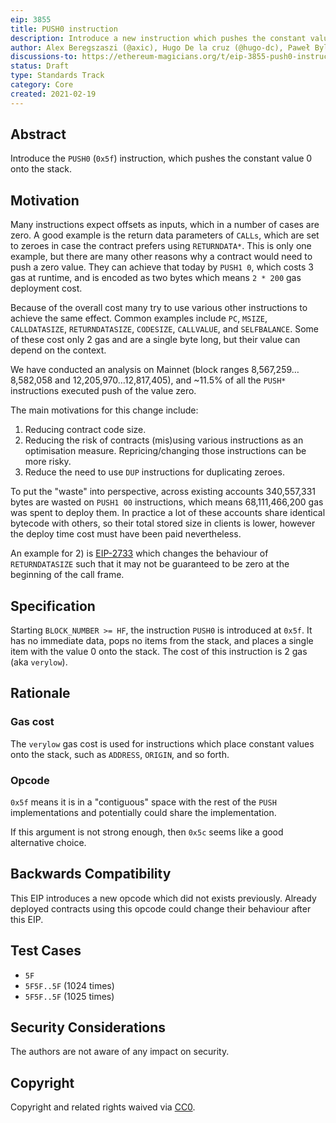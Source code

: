 ```yaml
---
eip: 3855
title: PUSH0 instruction
description: Introduce a new instruction which pushes the constant value 0 onto the stack
author: Alex Beregszaszi (@axic), Hugo De la cruz (@hugo-dc), Paweł Bylica (@chfast)
discussions-to: https://ethereum-magicians.org/t/eip-3855-push0-instruction/7014
status: Draft
type: Standards Track
category: Core
created: 2021-02-19
---
```


## Abstract

Introduce the `PUSH0` (`0x5f`) instruction, which pushes the constant value 0 onto the stack.

## Motivation

Many instructions expect offsets as inputs, which in a number of cases are zero. A good example is the return data parameters of `CALLs`, which are set to zeroes in case the contract prefers using `RETURNDATA*`. This is only one example, but there are many other reasons why a contract would need to push a zero value. They can achieve that today by `PUSH1 0`, which costs 3 gas at runtime, and is encoded as two bytes which means `2 * 200` gas deployment cost.

Because of the overall cost many try to use various other instructions to achieve the same effect. Common examples include `PC`, `MSIZE`, `CALLDATASIZE`, `RETURNDATASIZE`, `CODESIZE`, `CALLVALUE`, and `SELFBALANCE`. Some of these cost only 2 gas and are a single byte long, but their value can depend on the context.

We have conducted an analysis on Mainnet (block ranges 8,567,259…8,582,058 and 12,205,970…12,817,405), and ~11.5% of all the `PUSH*` instructions executed push of the value zero.

The main motivations for this change include:
1) Reducing contract code size.
2) Reducing the risk of contracts (mis)using various instructions as an optimisation measure. Repricing/changing those instructions can be more risky.
3) Reduce the need to use `DUP` instructions for duplicating zeroes.

To put the "waste" into perspective, across existing accounts 340,557,331 bytes are wasted on `PUSH1 00` instructions, which means 68,111,466,200 gas was spent to deploy them. In practice a lot of these accounts share identical bytecode with others, so their total stored size in clients is lower, however the deploy time cost must have been paid nevertheless.

An example for 2) is [EIP-2733](./eip-2733.md) which changes the behaviour of `RETURNDATASIZE` such that it may not be guaranteed to be zero at the beginning of the call frame.

## Specification

Starting `BLOCK_NUMBER >= HF`, the instruction `PUSH0` is introduced at `0x5f`. It has no immediate data, pops no items from the stack, and places a single item with the value 0 onto the stack. The cost of this instruction is 2 gas (aka `verylow`).

## Rationale

### Gas cost

The `verylow` gas cost is used for instructions which place constant values onto the stack, such as `ADDRESS`, `ORIGIN`, and so forth.

### Opcode

`0x5f` means it is in a "contiguous" space with the rest of the `PUSH` implementations and potentially could share the implementation.

If this argument is not strong enough, then `0x5c` seems like a good alternative choice.

## Backwards Compatibility

This EIP introduces a new opcode which did not exists previously. Already deployed contracts using this opcode could change their behaviour after this EIP.

## Test Cases

- `5F`
- `5F5F..5F` (1024 times)
- `5F5F..5F` (1025 times)

## Security Considerations

The authors are not aware of any impact on security.

## Copyright

Copyright and related rights waived via [CC0](https://creativecommons.org/publicdomain/zero/1.0/).
